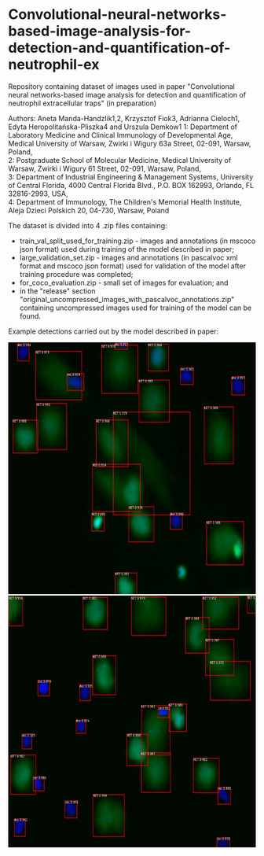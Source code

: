 # Convolutional-neural-networks-based-image-analysis-for-detection-and-quantification-of-neutrophil-ex
Repository containing dataset of images used in paper "Convolutional neural networks-based image analysis for detection and quantification of neutrophil extracellular traps" (in preparation)

Authors:
Aneta Manda-Handzlik1,2, Krzysztof Fiok3, Adrianna Cieloch1, Edyta Heropolitańska-Pliszka4 and Urszula Demkow1
1: Department of Laboratory Medicine and Clinical Immunology of Developmental Age, Medical University of Warsaw, Zwirki i Wigury 63a Street, 02-091, Warsaw, Poland,</br>
2: Postgraduate School of Molecular Medicine, Medical University of Warsaw, Zwirki i Wigury 61 Street, 02-091, Warsaw, Poland,</br>
3: Department of Industrial Engineering & Management Systems, University of Central Florida, 4000 Central Florida Blvd., P.O. BOX 162993, Orlando, FL 32816-2993, USA,</br>
4: Department of Immunology, The Children's Memorial Health Institute, Aleja Dzieci Polskich 20, 04-730, Warsaw, Poland </br>

The dataset is divided into 4 .zip files containing:
- train_val_split_used_for_training.zip - images and annotations (in mscoco json format) used during training of the model described in paper;
- large_validation_set.zip - images and annotations (in pascalvoc xml format and mscoco json format) used for validation of the model after training procedure was completed;
- for_coco_evaluation.zip - small set of images for evaluation; and
- in the "release" section "original_uncompressed_images_with_pascalvoc_annotations.zip" containing uncompressed images used for training of the model can be found.

Example detections carried out by the model described in paper:

<img src="https://github.com/krzysztoffiok/CNN-based-image-analysis-for-detection-and-quantification-of-neutrophil-extracellular-traps/blob/master/images/4_2%20Per%202h%20006_scale.jpg" width=640 height=512>

<img src="https://github.com/krzysztoffiok/CNN-based-image-analysis-for-detection-and-quantification-of-neutrophil-extracellular-traps/blob/master/images/4_4%20Per%202h%20002_scale.jpg" width=640 height=512>
